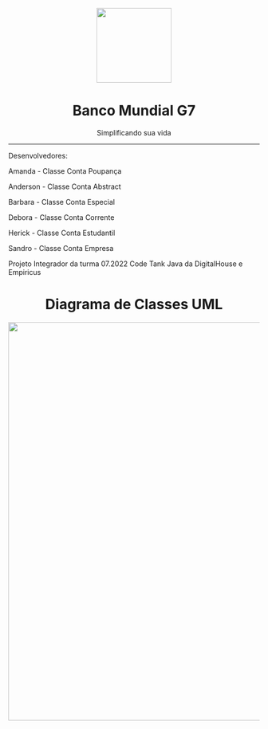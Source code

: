 <p align="center"> 
<img src="https://user-images.githubusercontent.com/104176853/181657069-1184aea2-6d1d-4318-adc4-d94ca4dc1883.png" width="150px">
</p>
<h1 align="center"> Banco Mundial G7 </h1>
<p align="center"> Simplificando sua vida </p>

<hr>

<p> Desenvolvedores: </p>
<p>  Amanda - Classe Conta Poupança </p>
<p>  Anderson - Classe Conta Abstract </p>
<p>  Barbara - Classe Conta Especial </p>
<p>  Debora - Classe Conta Corrente </p>
<p>  Herick - Classe Conta Estudantil </p>
<p>  Sandro - Classe Conta Empresa </p>
<p> Projeto Integrador da turma 07.2022 Code Tank Java da DigitalHouse e Empiricus </p>

<h1 align="center"> Diagrama de Classes UML</h1>
<p align="center"> 
<img src="https://user-images.githubusercontent.com/104176853/181915792-a2d53dc3-86fb-4ffc-a10f-bd4cbeacae80.png" width="800px">
</p>
